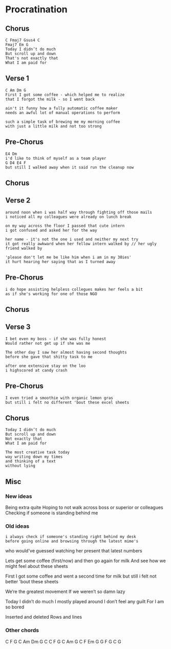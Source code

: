 # Procratination

## Chorus

	C Fmaj7 Gsus4 C
	Fmaj7 Em G
	Today I didn’t do much
	But scroll up and down
	That's not exactly that
	What I am paid for

## Verse 1

	C Am Dm G 
	First I got some coffee - which helped me to realize
	that I forgot the milk - so I went back

	ain't it funny how a fully automatic coffee maker
	needs an awful lot of manual operations to perform

	such a simple task of brewing me my morning coffee
	with just a little milk and not too strong
	
## Pre-Chorus
	
	E4 Dm
	i'd like to think of myself as a team player 
	G D4 E4 F
	but still I walked away when it said run the cleanup now
	
## Chorus

## Verse 2

	around noon when i was half way through fighting off those mails
	i noticed all my colleagues were already on lunch break

	on my way across the floor I passed that cute intern
	i got confused and asked her for the way

	her name - it's not the one i used and neither my next try
	it got really awkward when her fellow intern walked by // her ugly friend walked by
	
	'please don't let me be like him when i am in my 30ies'
	it hurt hearing her saying that as I turned away

## Pre-Chorus

	i do hope assisting helpless collegues makes her feels a bit
	as if she's working for one of those NGO
	
## Chorus

## Verse 3

	I bet even my boss - if she was fully honest
	Would rather not get up if she was me

	The other day I saw her almost having second thoughts
	before she gave that shitty task to me

	after one extensive stay on the loo
	i highscored at candy crash

## Pre-Chorus

	I even tried a smoothie with organic lemon gras
	but still i felt no different 'bout these excel sheets

## Chorus

	Today I didn’t do much
	But scroll up and down
	Not exactly that
	What I am paid for
	
	The most creative task today
	way writing down my times
	and thinking of a text
	without lying

## Misc

### New ideas

Being extra quite
Hoping to not walk across boss or superior or colleagues
Checking if someone is standing behind me

### Old ideas

	i always check if someone's standing right behind my desk
	before going online and browsing through the latest mime's

who would've guessed watching her present that latest numbers

Lets get some coffee (first/now) and then go again for milk
And see how we might feel about these sheets

First I got some coffee and went a second time for milk
but still i felt not better 'bout these sheets

We‘re the greatest movement
If we weren’t so damn lazy

Today I didn’t do much
I mostly played around
I don’t feel any guilt
For I am so bored

Inserted and deleted
Rows and lines

### Other chords

C F G C		Am Dm G C	C F G C
Am G C		F  Em G G	F G C G

